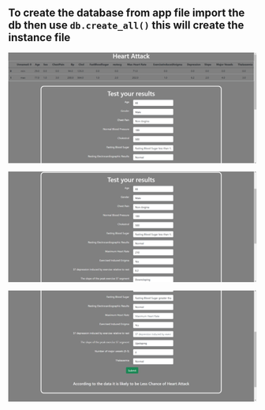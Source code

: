 ## To create the database from app file import the db then use `db.create_all()` this will create the instance file

![Flower Page](https://github.com/akshatraj26/End-to-End-Heart-Attack_Prediction/blob/main/Screenshot%20(450).png)

![index page](https://github.com/akshatraj26/End-to-End-Heart-Attack_Prediction/blob/main/Screenshot%20(451).png)

![Results Page](https://github.com/akshatraj26/End-to-End-Heart-Attack_Prediction/blob/main/Screenshot%20(452).png)